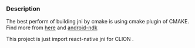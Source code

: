 ### Description
The best perform of building jni by cmake is using cmake plugin of CMAKE. 
Find more from [here](https://developer.android.com/ndk/guides/cmake) and [android-ndk](https://github.com/googlesamples/android-ndk)  

This project is just import react-native jni for CLION . 

   

